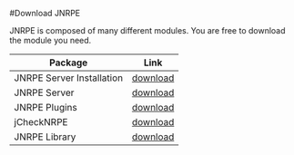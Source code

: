 #Download JNRPE

  JNRPE is composed of many different modules. You are free to download the module you need.
  

 Package                   | Link
---------------------------|-------------------------------------------
 JNRPE Server Installation | [download](./jnrpe-install/download.html)  
 JNRPE Server              | [download](./jnrpe-server/download.html)   
 JNRPE Plugins             | [download](./jnrpe-plugins/download.html) 
 jCheckNRPE                | [download](./jcheck_nrpe/download.html)    
 JNRPE Library             | [download](./jnrpe-lib/download.html) 
  
  
